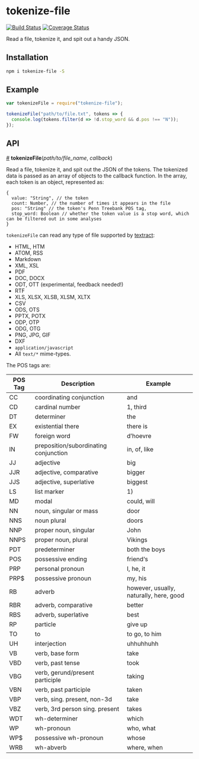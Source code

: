 # tokenize-file
[![Build Status](https://travis-ci.org/HarryStevens/tokenize-file.svg?branch=master)](https://travis-ci.org/HarryStevens/tokenize-file) [![Coverage Status](https://coveralls.io/repos/github/HarryStevens/tokenize-file/badge.svg?branch=master)](https://coveralls.io/github/HarryStevens/tokenize-file?branch=master)

Read a file, tokenize it, and spit out a handy JSON.

## Installation

```bash
npm i tokenize-file -S
```

## Example

```js
var tokenizeFile = require("tokenize-file");

tokenizeFile("path/to/file.txt", tokens => {
  console.log(tokens.filter(d => !d.stop_word && d.pos !== "N"));
});
```

## API

<a name="tokenizeFile" href="#tokenizeFile">#</a> <b>tokenizeFile</b>(<em>path/to/file_name</em>, <em>callback</em>)

Read a file, tokenize it, and spit out the JSON of the tokens. The tokenized data is passed as an array of objects to the callback function. In the array, each token is an object, represented as:
```
{
  value: "String", // the token
  count: Number, // the number of times it appears in the file
  pos: "String" // the token's Penn Treebank POS tag,
  stop_word: Boolean // whether the token value is a stop word, which can be filtered out in some analyses
}
```

`tokenizeFile` can read any type of file supported by [textract](https://github.com/dbashford/textract):
* HTML, HTM
* ATOM, RSS
* Markdown
* XML, XSL
* PDF
* DOC, DOCX
* ODT, OTT (experimental, feedback needed!)
* RTF
* XLS, XLSX, XLSB, XLSM, XLTX
* CSV
* ODS, OTS
* PPTX, POTX
* ODP, OTP
* ODG, OTG
* PNG, JPG, GIF
* DXF
* `application/javascript`
* All `text/*` mime-types.

The POS tags are:

| POS Tag | Description | Example |
| --- | --- | --- |
| CC | coordinating conjunction | and |
| CD | cardinal number | 1, third |
| DT | determiner | the |
| EX | existential there | there is |
| FW | foreign word | d’hoevre |
| IN | preposition/subordinating conjunction | in, of, like |
| JJ | adjective | big |
| JJR | adjective, comparative | bigger |
| JJS | adjective, superlative | biggest |
| LS | list marker | 1) |
| MD | modal | could, will |
| NN | noun, singular or mass | door |
| NNS | noun plural | doors |
| NNP | proper noun, singular | John |
| NNPS | proper noun, plural | Vikings |
| PDT | predeterminer | both the boys |
| POS | possessive ending | friend‘s |
| PRP | personal pronoun | I, he, it |
| PRP$ | possessive pronoun | my, his |
| RB | adverb | however, usually, naturally, here, good |
| RBR | adverb, comparative | better |
| RBS | adverb, superlative | best |
| RP | particle | give  up  |
| TO | to | to go, to him |
| UH | interjection | uhhuhhuhh |
| VB | verb, base form | take |
| VBD | verb, past tense | took |
| VBG | verb, gerund/present participle | taking |
| VBN | verb, past participle | taken |
| VBP | verb, sing. present, non-3d | take |
| VBZ | verb, 3rd person sing. present | takes |
| WDT | wh-determiner | which |
| WP | wh-pronoun | who, what |
| WP$ | possessive wh-pronoun | whose |
| WRB | wh-abverb | where, when |